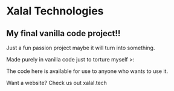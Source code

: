 <h1> Xalal Technologies </h1>
<h2> My final vanilla code project!!</h2>
<p>Just a fun passion project maybe it will turn into something.</p>
<p> Made purely in vanilla code just to torture myself >:</p>
<p>The code here is available for use to anyone who wants to use it.</p>
<p>Want a website? Check us out <a href"https://www.xalal.tech">xalal.tech</a></p>

